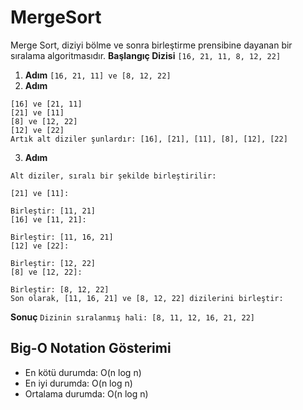 # MergeSort

Merge Sort, diziyi bölme ve sonra birleştirme prensibine dayanan bir sıralama algoritmasıdır.
**Başlangıç Dizisi**
`[16, 21, 11, 8, 12, 22]`
1. **Adım**
`[16, 21, 11] ve [8, 12, 22]`
2. **Adım**
```Her bir alt dizi tekrar ortasından bölünür:
[16] ve [21, 11]
[21] ve [11]
[8] ve [12, 22]
[12] ve [22]
Artık alt diziler şunlardır: [16], [21], [11], [8], [12], [22]
```
3. **Adım**
```Alt diziler, sıralı bir şekilde birleştirilir:
Alt diziler, sıralı bir şekilde birleştirilir:

[21] ve [11]:

Birleştir: [11, 21]
[16] ve [11, 21]:

Birleştir: [11, 16, 21]
[12] ve [22]:

Birleştir: [12, 22]
[8] ve [12, 22]:

Birleştir: [8, 12, 22]
Son olarak, [11, 16, 21] ve [8, 12, 22] dizilerini birleştir:
```
**Sonuç**
`Dizinin sıralanmış hali: [8, 11, 12, 16, 21, 22]`

## Big-O Notation Gösterimi
- En kötü durumda: O(n log n)
- En iyi durumda: O(n log n)
- Ortalama durumda: O(n log n)